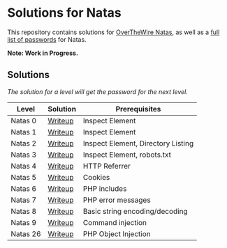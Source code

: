 # Solutions for Natas

This repository contains solutions for [OverTheWire Natas](http://overthewire.org/wargames/natas/), as well as a [full list of passwords](NatasPasswords.md) for Natas.

**Note: Work in Progress.**

## Solutions
*The solution for a level will get the password for the next level.*

| Level    | Solution                       | Prerequisites   |
| -------- | -----------------------------  | --------------- |
| Natas 0  | [Writeup](solutions/Natas0.md) | Inspect Element |
| Natas 1  | [Writeup](solutions/Natas1.md) | Inspect Element |
| Natas 2  | [Writeup](solutions/Natas2.md) | Inspect Element, Directory Listing |
| Natas 3  | [Writeup](solutions/Natas3.md) | Inspect Element, robots.txt |
| Natas 4  | [Writeup](solutions/Natas4.md) | HTTP Referrer |
| Natas 5  | [Writeup](solutions/Natas5.md) | Cookies |
| Natas 6  | [Writeup](solutions/Natas6.md) | PHP includes |
| Natas 7  | [Writeup](solutions/Natas7.md) | PHP error messages |
| Natas 8  | [Writeup](solutions/Natas8.md) | Basic string encoding/decoding |
| Natas 9  | [Writeup](solutions/Natas9.md) | Command injection |
| Natas 26 | [Writeup](solutions/Natas26.md)| PHP Object Injection |
